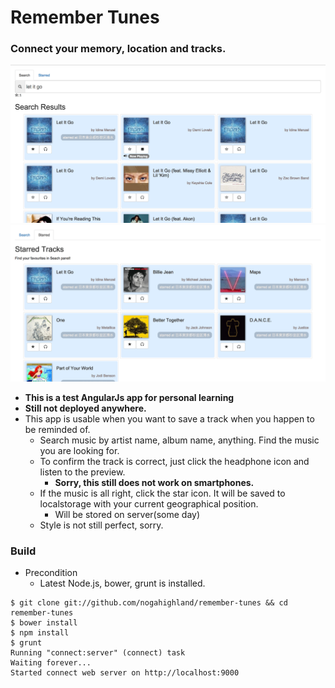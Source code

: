 # Remember Tunes
### Connect your memory, location and tracks.
![Search View](https://raw.githubusercontent.com/nogahighland/remember-tunes/master/images/search-view.png)
![Starred List View](https://github.com/nogahighland/remember-tunes/blob/master/images/starred-list-view.png)

- **This is a test AngularJs app for personal learning**
- **Still not deployed anywhere.**
- This app is usable when you want to save a track when you happen to be reminded of.
  - Search music by artist name, album name, anything. Find the music you are looking for.
  - To confirm the track is correct, just click the headphone icon and listen to the preview.
    - **Sorry, this still does not work on smartphones.**
  - If the music is all right, click the star icon. It will be saved to localstorage with your current geographical position.
    - Will be stored on server(some day)
  - Style is not still perfect, sorry.

### Build
- Precondition
  - Latest Node.js, bower, grunt is installed.
``` shell
$ git clone git://github.com/nogahighland/remember-tunes && cd remember-tunes
$ bower install
$ npm install
$ grunt
Running "connect:server" (connect) task
Waiting forever...
Started connect web server on http://localhost:9000
```
